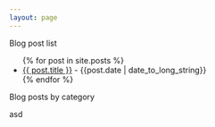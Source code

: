 ```yaml
---
layout: page
---
```

Blog post list
<ul>
  {% for post in site.posts %}
    <li>
      <a href="{{ post.url }}">{{ post.title }}</a><span> - {{post.date | date_to_long_string}}</span>
    </li>
  {% endfor %}
</ul>

Blog posts by category

asd